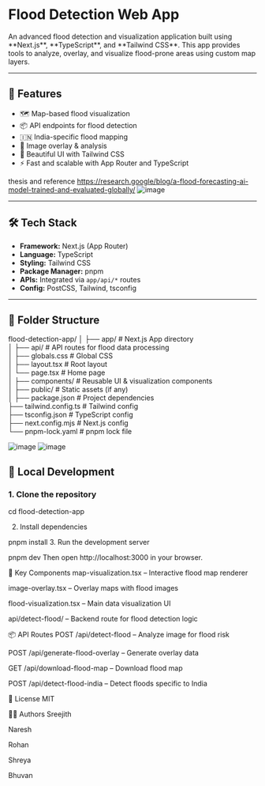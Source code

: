 <h1>Flood Detection Web App
</h1>
An advanced flood detection and visualization application built using **Next.js**, **TypeScript**, and **Tailwind CSS**. 
This app provides tools to analyze, overlay, and visualize flood-prone areas using custom map layers.

---

## 🚀 Features

- 🗺️ Map-based flood visualization
- 📦 API endpoints for flood detection
- 🇮🇳 India-specific flood mapping
- 🧠 Image overlay & analysis
- 🎨 Beautiful UI with Tailwind CSS
- ⚡ Fast and scalable with App Router and TypeScript

thesis and reference https://research.google/blog/a-flood-forecasting-ai-model-trained-and-evaluated-globally/
![image](https://github.com/user-attachments/assets/f4cf59e1-39bd-4705-94a0-b400ab7a160e)

---

## 🛠️ Tech Stack

- **Framework:** Next.js (App Router)
- **Language:** TypeScript
- **Styling:** Tailwind CSS
- **Package Manager:** pnpm
- **APIs:** Integrated via `app/api/*` routes
- **Config:** PostCSS, Tailwind, tsconfig

---

## 📁 Folder Structure

flood-detection-app/
│
├── app/ # Next.js App directory
<br>
│ ├── api/ # API routes for flood data processing
<br>
│ ├── globals.css # Global CSS
<br>
│ ├── layout.tsx # Root layout
<br>
│ └── page.tsx # Home page
<br>
│
├── components/ # Reusable UI & visualization components
<br>
│
├── public/ # Static assets (if any)
<br>
│
├── package.json # Project dependencies
<br>
├── tailwind.config.ts # Tailwind config
<br>
├── tsconfig.json # TypeScript config
<br>
├── next.config.mjs # Next.js config
<br>
└── pnpm-lock.yaml # pnpm lock file
<br>

![image](https://github.com/user-attachments/assets/5b3e54ec-2ac1-4ede-82f2-96803ec54ffe)
![image](https://github.com/user-attachments/assets/4c1054da-a0ea-45f0-8fac-5ba6a59f9601)





## 🧪 Local Development

### 1. Clone the repository


cd flood-detection-app

2. Install dependencies

pnpm install
3. Run the development server

pnpm dev
Then open http://localhost:3000 in your browser.

🧠 Key Components
map-visualization.tsx – Interactive flood map renderer

image-overlay.tsx – Overlay maps with flood images

flood-visualization.tsx – Main data visualization UI

api/detect-flood/ – Backend route for flood detection logic

📦 API Routes
POST /api/detect-flood – Analyze image for flood risk

POST /api/generate-flood-overlay – Generate overlay data

GET /api/download-flood-map – Download flood map

POST /api/detect-flood-india – Detect floods specific to India

📄 License
MIT

👨‍💻 Authors
Sreejith

Naresh

Rohan

Shreya

Bhuvan

